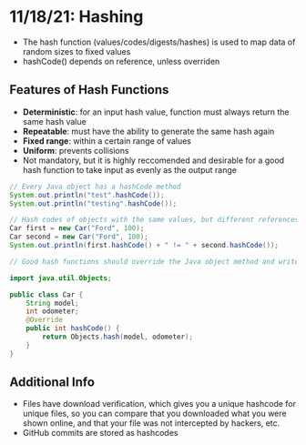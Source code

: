 # 11/18/21: Hashing

- The hash function (values/codes/digests/hashes) is used to map data of random sizes to fixed values
- hashCode() depends on reference, unless overriden

## Features of Hash Functions
- **Deterministic**: for an input hash value, function must always return the same hash value
- **Repeatable**: must have the ability to generate the same hash again
- **Fixed range**: within a certain range of values
- **Uniform**: prevents collisions
- Not mandatory, but it is highly reccomended and desirable for a good hash function to take input as evenly as the output range

```java
// Every Java object has a hashCode method
System.out.println("test".hashCode());
System.out.println("testing".hashCode());

// Hash codes of objects with the same values, but different references are different
Car first = new Car("Ford", 100);
Car second = new Car("Ford", 100);
System.out.println(first.hashCode() + " != " + second.hashCode());

// Good hash functions should override the Java object method and write code for the specific type of object

import java.util.Objects;

public class Car {
    String model;
    int odometer;
    @Override
    public int hashCode() {
        return Objects.hash(model, odometer);
    }
}
```

## Additional Info
- Files have download verification, which gives you a unique hashcode for unique files, so you can compare that you downloaded what you were shown online, and that your file was not intercepted by hackers, etc.
- GitHub commits are stored as hashcodes
